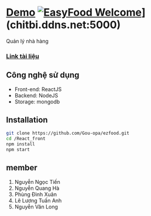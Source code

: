 # [Demo](chitbi.ddns.net:5000) [![EasyFood Welcome](https://img.shields.io/badge/PRs-welcome-brightgreen.svg?style=flat)](http://makeapullrequest.com)](chitbi.ddns.net:5000) 
Quản lý nhà hàng
### [Link tài liệu](https://docs.google.com/document/d/1n3-VIzdjiQkjYaNPRA3-Pe50zXvZwsuXCLKxOHHFIL4/edit?usp=sharing)

## Công nghệ sử dụng

- Front-end: ReactJS
- Backend: NodeJS
- Storage: mongodb

## Installation
```bash
git clone https://github.com/Gou-opa/ezfood.git
cd /React_front 
npm install
npm start
```
## member

1. Nguyễn Ngọc Tiến
2. Nguyễn Quang Hà
3. Phùng Đình Xuân
4. Lê Lương Tuấn Anh
5. Nguyễn Văn Long
